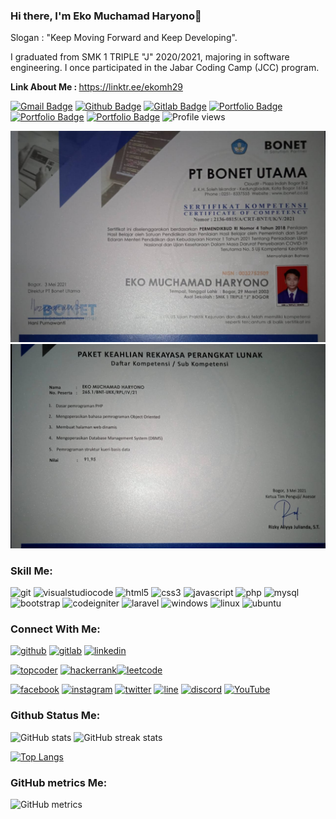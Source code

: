 ### Hi there, I'm Eko Muchamad Haryono👋

<p>Slogan : "Keep Moving Forward and Keep Developing".</p>
<p align='left'>I graduated from SMK 1 TRIPLE "J" 2020/2021, majoring in software engineering.  I once participated in the Jabar Coding Camp (JCC) program.</p>

<p align='left'><b>Link About Me : </b><a href="https://linktr.ee/ekomh29">https://linktr.ee/ekomh29</a></p>

[![Gmail Badge](https://img.shields.io/badge/-ekomh13@gmail.com-c14438?style=flat&logo=Gmail&logoColor=white&link=mailto:ekomh13@gmail.com)](mailto:ekomh13@gmail.com) [![Github Badge](https://img.shields.io/badge/-ekomh170-grey?style=flat&logo=github&logoColor=white&link=https://github.com/ekomh170/)](https://www.github.com/ekomh170/) [![Gitlab Badge](https://img.shields.io/badge/-ekomh170-grey?style=flat&logo=gitlab&logoColor=white&link=https://gitlab.com/ekomh170/)](https://www.gitlab.com/ekomh170/) [![Portfolio Badge](https://img.shields.io/badge/portfolio-githubpages-blue?style=flat&link=https://ekomh170.github.io/)](https://ekomh170.github.io/)
[![Portfolio Badge](https://img.shields.io/badge/Curriculum_Vitae_File_PDF-grey?style=flat&link=https://ekomh170.github.io/)](assets/pdf/CV_Eko_Muchamad_Haryono.pdf) [![Portfolio Badge](https://img.shields.io/badge/Portfolio_File_PDF-grey?style=flat&link=https://ekomh170.github.io/)](assets/pdf/Portofolio_Eko_Muchamad_Haryono.pdf) ![Profile views](https://gpvc.arturio.dev/ekomh170)

<img src="assets/cv_portofolio_foto/JPG_Sertifikat/SERTIFIKAT_KOMPETENSI.jpeg" alt="Sertifikat">

<img src="assets/cv_portofolio_foto/JPG_Sertifikat/Nilai_Sertifikat_Kompetensi.jpeg" alt="Sertifikat_Nilai">

<h3 align="left">Skill Me:</h3>

<img src='https://cdn.jsdelivr.net/npm/simple-icons@3.0.1/icons/git.svg' alt='git' height='40'> <img src='https://cdn.jsdelivr.net/npm/simple-icons@3.0.1/icons/visualstudiocode.svg' alt='visualstudiocode' height='40'> <img src='https://cdn.jsdelivr.net/npm/simple-icons@3.0.1/icons/html5.svg' alt='html5' height='40'> <img src='https://cdn.jsdelivr.net/npm/simple-icons@3.0.1/icons/css3.svg' alt='css3' height='40'> <img src='https://cdn.jsdelivr.net/npm/simple-icons@3.0.1/icons/javascript.svg' alt='javascript' height='40'> <img src='https://cdn.jsdelivr.net/npm/simple-icons@3.0.1/icons/php.svg' alt='php' height='40'> <img src='https://cdn.jsdelivr.net/npm/simple-icons@3.0.1/icons/mysql.svg' alt='mysql' height='40'> <img src='https://cdn.jsdelivr.net/npm/simple-icons@3.0.1/icons/bootstrap.svg' alt='bootstrap' height='40'> <img src='https://cdn.jsdelivr.net/npm/simple-icons@3.0.1/icons/codeigniter.svg' alt='codeigniter' height='40'> <img src='https://cdn.jsdelivr.net/npm/simple-icons@3.0.1/icons/laravel.svg' alt='laravel' height='40'> <img src='https://cdn.jsdelivr.net/npm/simple-icons@3.0.1/icons/windows.svg' alt='windows' height='40'> <img src='https://cdn.jsdelivr.net/npm/simple-icons@3.0.1/icons/linux.svg' alt='linux' height='40'> <img src='https://cdn.jsdelivr.net/npm/simple-icons@3.0.1/icons/ubuntu.svg' alt='ubuntu' height='40'>

<h3 align="left">Connect With Me:</h3>

[<img src='https://cdn.jsdelivr.net/npm/simple-icons@3.0.1/icons/github.svg' alt='github' height='40'>](https://github.com/ekomh170) [<img src='https://cdn.jsdelivr.net/npm/simple-icons@3.0.1/icons/gitlab.svg' alt='gitlab' height='40'>](https://gitlab.com/ekomh170) [<img src='https://cdn.jsdelivr.net/npm/simple-icons@3.0.1/icons/linkedin.svg' alt='linkedin' height='40'>](https://www.linkedin.com/in/eko-haryono-290/)

[<img src='https://cdn.jsdelivr.net/npm/simple-icons@3.0.1/icons/topcoder.svg' alt='topcoder' height='40'>](https://www.topcoder.com/members/ekomh29) [<img src='https://cdn.jsdelivr.net/npm/simple-icons@3.0.1/icons/hackerrank.svg' alt='hackerrank' height='40'>](https://www.hackerrank.com/ekomh13)[<img src='https://cdn.jsdelivr.net/npm/simple-icons@3.0.1/icons/leetcode.svg' alt='leetcode' height='40'>](https://leetcode.com/ekomh13/)

[<img src='https://cdn.jsdelivr.net/npm/simple-icons@3.0.1/icons/facebook.svg' alt='facebook' height='40'>](https://www.facebook.com/eko.m.haryono) [<img src='https://cdn.jsdelivr.net/npm/simple-icons@3.0.1/icons/instagram.svg' alt='instagram' height='40'>](https://www.instagram.com/ekomh_29/) [<img src='https://cdn.jsdelivr.net/npm/simple-icons@3.0.1/icons/twitter.svg' alt='twitter' height='40'>](https://twitter.com/ekomh29) [<img src='https://cdn.jsdelivr.net/npm/simple-icons@3.0.1/icons/line.svg' alt='line' height='40'>](https://line.me/ti/p/Q-wuexDY4N) [<img src='https://cdn.jsdelivr.net/npm/simple-icons@3.0.1/icons/discord.svg' alt='discord' height='40'>](https://discord.gg/UJdZmkRA) [<img src='https://cdn.jsdelivr.net/npm/simple-icons@3.0.1/icons/youtube.svg' alt='YouTube' height='40'>](https://www.youtube.com/channel/UCTPHBGrfy4oUB-q9fwPT96w/featured)

<h3 align="left">Github Status Me:</h3>

![GitHub stats](https://github-readme-stats.vercel.app/api?username=ekomh170&show_icons=true&count_private=true)
![GitHub streak stats](https://github-readme-streak-stats.herokuapp.com/?user=ekomh170)

[![Top Langs](https://github-readme-stats.vercel.app/api/top-langs/?username=ekomh170)](https://github.com/anuraghazra/github-readme-stats)

<h3 align="left">GitHub metrics Me:</h3>

![GitHub metrics](https://metrics.lecoq.io/ekomh170)
